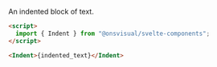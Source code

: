 An indented block of text.

<!-- prettier-ignore -->
```html
<script>
  import { Indent } from "@onsvisual/svelte-components";
</script>

<Indent>{indented_text}</Indent>
```
